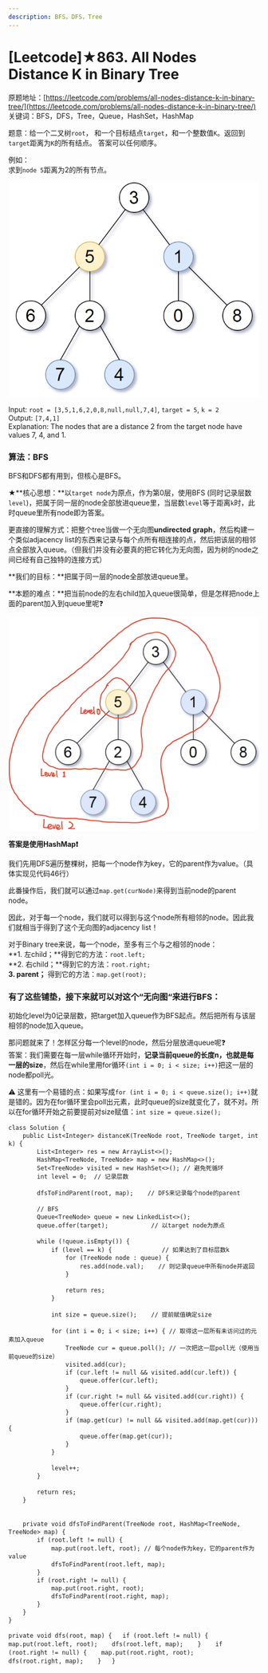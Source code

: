 ```yaml
---
description: BFS，DFS，Tree
---
```


# \[Leetcode\]★863. All Nodes Distance K in Binary Tree

原题地址：[https://leetcode.com/problems/all-nodes-distance-k-in-binary-tree/](https://leetcode.com/problems/all-nodes-distance-k-in-binary-tree/) 关键词：BFS，DFS，Tree，Queue，HashSet，HashMap

题意：给一个二叉树`root`， 和一个目标结点`target`，和一个整数值`K`。返回到`target`距离为`K`的所有结点。 答案可以任何顺序。

例如：  
求到`node 5`距离为2的所有节点。

![](../.gitbook/assets/sketch0.png)

Input: `root = [3,5,1,6,2,0,8,null,null,7,4]`, `target = 5`, `k = 2`  
Output: `[7,4,1]`  
Explanation: The nodes that are a distance 2 from the target node have values 7, 4, and 1.



### 算法：BFS

BFS和DFS都有用到，但核心是BFS。

★**核心思想：**以`target node`为原点，作为第0层，使用BFS \(同时记录层数`level`\)，把属于同一层的node全部放进queue里，当层数`level`等于距离`k`时，此时queue里所有node即为答案。

更直接的理解方式：把整个tree当做一个无向图**undirected graph**，然后构建一个类似adjacency list的东西来记录与每个点所有相连接的点，然后把该层的相邻点全部放入queue。（但我们并没有必要真的把它转化为无向图，因为树的node之间已经有自己独特的连接方式）



**我们的目标：**把属于同一层的node全部放进queue里。

**本题的难点：**把当前node的左右child加入queue很简单，但是怎样把node上面的parent加入到queue里呢❓

![](../.gitbook/assets/img_6442.jpg)

**答案是使用HashMap❗️**

我们先用DFS遍历整棵树，把每一个node作为key，它的parent作为value。（具体实现见代码46行）

 此番操作后，我们就可以通过`map.get(curNode)`来得到当前node的parent node。

因此，对于每一个node，我们就可以得到与这个node所有相邻的node。因此我们就相当于得到了这个无向图的adjacency list！

  
对于Binary tree来说，每一个node，至多有三个与之相邻的node：  
    **1. 左child；**得到它的方法：`root.left;`  
    **2. 右child；**得到它的方法：`root.right;`  
    **3. parent；** 得到它的方法：`map.get(root);`

###  有了这些铺垫，接下来就可以对这个“无向图“来进行BFS：

初始化level为0记录层数，把target加入queue作为BFS起点。然后把所有与该层相邻的node加入queue。

那问题就来了！怎样区分每一个level的node，然后分层放进queue呢❓  
答案：我们需要在每一层while循环开始时，**记录当前queue的长度n，也就是每一层的size**，然后在while里用for循环`(int i = 0; i < size; i++)`把这一层的node都poll光。

⚠️  这里有一个易错的点：如果写成`for (int i = 0; i < queue.size(); i++)`就是错的。因为在for循环里会poll出元素，此时queue的size就变化了，就不对。所以在for循环开始之前要提前对size赋值：`int size = queue.size();`



```text
class Solution {
    public List<Integer> distanceK(TreeNode root, TreeNode target, int k) {
        List<Integer> res = new ArrayList<>();
        HashMap<TreeNode, TreeNode> map = new HashMap<>();
        Set<TreeNode> visited = new HashSet<>(); // 避免死循环
        int level = 0;  // 记录层数
               
        dfsToFindParent(root, map);    // DFS来记录每个node的parent
        
        // BFS
        Queue<TreeNode> queue = new LinkedList<>();
        queue.offer(target);            // 以target node为原点
        
        while (!queue.isEmpty()) {
            if (level == k) {              // 如果达到了目标层数k
                for (TreeNode node : queue) { 
                    res.add(node.val);    // 则记录queue中所有node并返回
                }
                
                return res;
            }
            
            int size = queue.size();    // 提前赋值确定size
            
            for (int i = 0; i < size; i++) { // 取得这一层所有未访问过的元素加入queue
                TreeNode cur = queue.poll(); // 一次把这一层poll光（使用当前queue的size）
                visited.add(cur);
                if (cur.left != null && visited.add(cur.left)) {
                    queue.offer(cur.left); 
                }
                if (cur.right != null && visited.add(cur.right)) {
                    queue.offer(cur.right);
                }  
                if (map.get(cur) != null && visited.add(map.get(cur))) {
                    queue.offer(map.get(cur));
                }
            }
            
            level++;
        }
        
        return res;
    }
    
    
    private void dfsToFindParent(TreeNode root, HashMap<TreeNode, TreeNode> map) {
        if (root.left != null) {
            map.put(root.left, root); // 每个node作为key，它的parent作为value
            dfsToFindParent(root.left, map);
        }
        if (root.right != null) {
            map.put(root.right, root);
            dfsToFindParent(root.right, map);
        }
    }
}
```





`private void dfs(root, map) {  
    if (root.left != null) {   
        map.put(root.left, root);   
        dfs(root.left, map);   
    }   
    if (root.right != null) {   
        map.put(root.right, root);   
        dfs(root.right, map);   
    }  
}`







